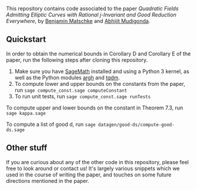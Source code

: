 This repository contains code associated to the paper _Quadratic Fields Admitting Elliptic Curves with Rational j-Invariant and Good Reduction Everywhere_, by [Benjamin Matschke](https://math.bu.edu/people/matschke/) and [Abhijit Mudigonda](https://abhijit-mudigonda.github.io/math/). 

## Quickstart

In order to obtain the numerical bounds in Corollary D and Corollary E of the paper, run the following steps after cloning this repository. 
1. Make sure you have [SageMath](https://www.sagemath.org/) installed and using a Python 3 kernel, as well as the Python modules [argh](https://pythonhosted.org/argh/) and [tqdm](https://tqdm.github.io/).
2. To compute lower and upper bounds on the constants from the paper, run 
`sage compute_const.sage computeConstant`
3. To run unit tests, run `sage compute_const.sage runTests`


To compute upper and lower bounds on the constant in Theorem 7.3, run 
`sage kappa.sage`


To compute a list of good d, run `sage datagen/good-ds/compute-good-ds.sage`

## Other stuff

If you are curious about any of the other code in this repository, please feel free to look around or contact us! It's largely various snippets which we used in the course of writing the paper, and touches on some future directions mentioned in the paper. 




